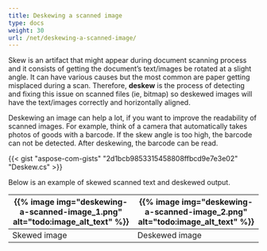 ```yaml
---
title: Deskewing a scanned image
type: docs
weight: 30
url: /net/deskewing-a-scanned-image/
---
```


Skew is an artifact that might appear during document scanning process and it consists of getting the document’s text/images be rotated at a slight angle. It can have various causes but the most common are paper getting misplaced during a scan. Therefore, **deskew** is the process of detecting and fixing this issue on scanned files (ie, bitmap) so deskewed images will have the text/images correctly and horizontally aligned.

Deskewing an image can help a lot, if you want to improve the readability of scanned images. For example, think of a camera that automatically takes photos of goods with a barcode. If the skew angle is too high, the barcode can not be detected. After deskewing, the barcode can be read.

{{< gist "aspose-com-gists" "2d1bcb9853315458808ffbcd9e7e3e02" "Deskew.cs" >}}

Below is an example of skewed scanned text and deskewed output.

| {{% image img="deskewing-a-scanned-image_1.png" alt="todo:image_alt_text" %}} | {{% image img="deskewing-a-scanned-image_2.png" alt="todo:image_alt_text" %}} |
| ------------------------------------------------------- | ------------------------------------------------------- |
| Skewed image                                            | Deskewed image                                          |
